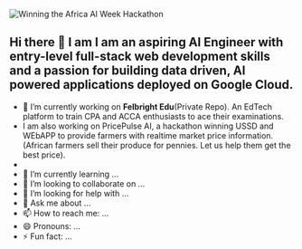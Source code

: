 ![Winning the Africa AI Week Hackathon](DSC_6260.jpg)
## Hi there 👋 I am I am an aspiring AI Engineer with entry-level full-stack web development skills and a passion for building data driven, AI powered applications deployed on Google Cloud. 
- 🔭 I’m currently working on **Felbright Edu**(Private Repo). An EdTech platform to train CPA and ACCA enthusiasts to ace their examinations.
- I am also working on PricePulse AI, a hackathon winning USSD and WEbAPP to provide farmers with realtime market price information.(African farmers sell their produce for pennies. Let us help them get the best price).
- 
- 🌱 I’m currently learning ...
- 👯 I’m looking to collaborate on ...
- 🤔 I’m looking for help with ...
- 💬 Ask me about ...
- 📫 How to reach me: ...
- 😄 Pronouns: ...
- ⚡ Fun fact: ...

<!--
**Orusaki-tech/Orusaki-tech** is a ✨ _special_ ✨ repository because its `README.md` (this file) appears on your GitHub profile.

Here are some ideas to get you started:

- 🔭 I’m currently working on ...
- 🌱 I’m currently learning ...
- 👯 I’m looking to collaborate on ...
- 🤔 I’m looking for help with ...
- 💬 Ask me about ...
- 📫 How to reach me: ...
- 😄 Pronouns: ...
- ⚡ Fun fact: ...
-->
